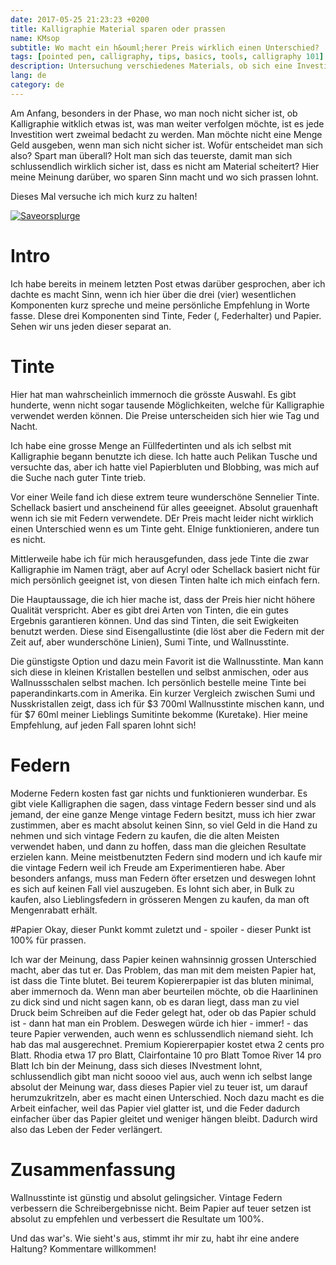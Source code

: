 ```yaml
---
date: 2017-05-25 21:23:23 +0200
title: Kalligraphie Material sparen oder prassen
name: KMsop
subtitle: Wo macht ein h&ouml;herer Preis wirklich einen Unterschied?
tags: [pointed pen, calligraphy, tips, basics, tools, calligraphy 101]
description: Untersuchung verschiedenes Materials, ob sich eine Investition lohnt.
lang: de
category: de
---
```

Am Anfang, besonders in der Phase, wo man noch nicht sicher ist, ob Kalligraphie witklich etwas ist, was man weiter verfolgen möchte, ist es jede Investition wert zweimal bedacht zu werden. Man möchte nicht eine Menge Geld ausgeben, wenn man sich nicht sicher ist. Wofür entscheidet man sich also? Spart man überall? Holt man sich das teuerste, damit man sich schlussendlich wirklich sicher ist, dass es nicht am Material scheitert? Hier meine Meinung darüber, wo sparen Sinn macht und wo sich prassen lohnt.

Dieses Mal versuche ich mich kurz zu halten!

<!-- more -->
[![Saveorsplurge]({{site.img_dir}}/Saveorsplurge.jpg)]({{site.img_dir}}/Saveorsplurge.jpg)

# Intro
Ich habe bereits in meinem letzten Post etwas darüber gesprochen, aber ich dachte es macht Sinn, wenn ich hier über die drei (vier) wesentlichen Komponenten kurz spreche und meine persönliche Empfehlung in Worte fasse.
DIese drei Komponenten sind Tinte, Feder (, Federhalter) und Papier. Sehen wir uns jeden dieser separat an.

# Tinte
Hier hat man wahrscheinlich immernoch die grösste Auswahl. Es gibt hunderte, wenn nicht sogar tausende Möglichkeiten, welche für Kalligraphie verwendet werden können. Die Preise unterscheiden sich hier wie Tag und Nacht.

Ich habe eine grosse Menge an Füllfedertinten und als ich selbst mit Kalligraphie begann  benutzte ich diese. Ich hatte auch Pelikan Tusche und versuchte das, aber ich hatte viel Papierbluten und Blobbing, was mich auf die Suche nach guter Tinte trieb.

Vor einer Weile fand ich diese extrem teure wunderschöne Sennelier Tinte. Schellack basiert und anscheinend für alles geeeignet. Absolut grauenhaft wenn ich sie mit Federn verwendete.
DEr Preis macht leider nicht wirklich einen Unterschied wenn es um Tinte geht. EInige funktionieren, andere tun es nicht.

Mittlerweile habe ich für mich herausgefunden, dass jede Tinte die zwar Kalligraphie im Namen trägt, aber auf Acryl oder Schellack basiert nicht für mich persönlich geeignet ist, von diesen Tinten halte ich mich einfach fern.

Die Hauptaussage, die ich hier mache ist, dass der Preis hier nicht höhere Qualität verspricht. Aber es gibt drei Arten von Tinten, die ein gutes Ergebnis garantieren können. Und das sind Tinten, die seit Ewigkeiten benutzt werden.
Diese sind Eisengallustinte (die löst aber die Federn mit der Zeit auf, aber wunderschöne Linien), Sumi Tinte, und Wallnusstinte.

Die günstigste Option und dazu mein Favorit ist die Wallnusstinte. Man kann sich diese in kleinen Kristallen bestellen und selbst anmischen, oder aus Wallnussschalen selbst machen.
Ich persönlich bestelle meine Tinte bei paperandinkarts.com in Amerika. Ein kurzer Vergleich zwischen Sumi und Nusskristallen zeigt, dass ich für $3 700ml Wallnusstinte mischen kann, und für $7 60ml meiner Lieblings Sumitinte bekomme (Kuretake). Hier meine Empfehlung, auf jeden Fall sparen lohnt sich!

# Federn
Moderne Federn kosten fast gar nichts und funktionieren wunderbar. Es gibt viele Kalligraphen die sagen, dass vintage Federn besser sind und als jemand, der eine ganze Menge vintage Federn besitzt, muss ich hier zwar zustimmen, aber es macht absolut keinen Sinn, so viel Geld in die Hand zu nehmen und sich vintage Federn zu kaufen, die die alten Meisten verwendet haben, und dann zu hoffen, dass man die gleichen Resultate erzielen kann. Meine meistbenutzten Federn sind modern und ich kaufe mir die vintage Federn weil ich Freude am Experimentieren habe. Aber besonders anfangs, muss man Federn öfter ersetzen und deswegen lohnt es sich auf keinen Fall viel auszugeben. Es lohnt sich aber, in Bulk zu kaufen, also Lieblingsfedern in grösseren Mengen zu kaufen, da man oft Mengenrabatt erhält.

#Papier
Okay, dieser Punkt kommt zuletzt und - spoiler - dieser Punkt ist 100% für prassen.

Ich war der Meinung, dass Papier keinen wahnsinnig grossen Unterschied macht, aber das tut er.
Das Problem, das man mit dem meisten Papier hat, ist dass die Tinte blutet.
Bei teurem Kopiererpapier ist das bluten minimal, aber immernoch da.
Wenn man aber beurteilen möchte, ob die Haarlininen zu dick sind und nicht sagen kann, ob es daran liegt, dass man zu viel Druck beim Schreiben auf die Feder gelegt hat, oder ob das Papier schuld ist - dann hat man ein Problem.
Deswegen würde ich hier - immer! - das teure Papier verwenden, auch wenn es schlussendlich niemand sieht.
Ich hab das mal ausgerechnet.
Premium Kopiererpapier kostet etwa 2 cents pro Blatt.
Rhodia etwa 17 pro Blatt,
Clairfontaine 10 pro Blatt
Tomoe River 14 pro Blatt
Ich bin der Meinung, dass sich dieses INvestment lohnt, schlussendlich gibt man nicht soooo viel aus, auch wenn ich selbst lange absolut der Meinung war, dass dieses Papier viel zu teuer ist, um darauf herumzukritzeln, aber es macht einen Unterschied. Noch dazu macht es die Arbeit einfacher, weil das Papier viel glatter ist, und die Feder dadurch einfacher über das Papier gleitet und weniger hängen bleibt. Dadurch wird also das Leben der Feder verlängert.

# Zusammenfassung

Wallnusstinte ist günstig und absolut gelingsicher.
Vintage Federn verbessern die Schreibergebnisse nicht.
Beim Papier auf teuer setzen ist absolut zu empfehlen und verbessert die Resultate um 100%.

Und das war's. Wie sieht's aus, stimmt ihr mir zu, habt ihr eine andere Haltung? Kommentare willkommen!
